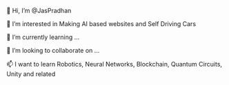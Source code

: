 👋 Hi, I’m @JasPradhan

👀 I’m interested in Making AI based websites and Self Driving Cars

🌱 I’m currently learning ...

💞️ I’m looking to collaborate on ...

📫 I want to learn Robotics, Neural Networks, Blockchain, Quantum Circuits, Unity  and related

